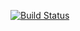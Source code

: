 [![Build Status](https://travis-ci.com/emanmacario/test-frontend-travis-aws-docker.svg?branch=master)](https://travis-ci.com/emanmacario/test-frontend-travis-aws-docker)
